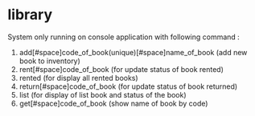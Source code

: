 # library

System	only	running	on	console	application	with	following	command	:
1. add[#space]code_of_book(unique)[#space]name_of_book	(add	new	book	to	inventory)
2. rent[#space]code_of_book	(for	update	status	of	book	rented)
3. rented	(for	display	all	rented	books)
4. return[#space]code_of_book	(for	update	status	of	book	returned)
5. list	(for	display	of	list	book	and	status	of	the	book)
6. get[#space]code_of_book	(show	name	of	book	by	code)
